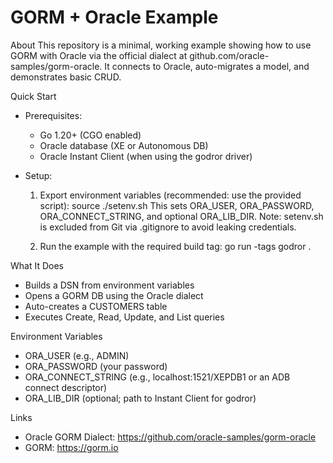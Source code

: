 # GORM + Oracle Example

About
This repository is a minimal, working example showing how to use GORM with Oracle via the official dialect at github.com/oracle-samples/gorm-oracle. It connects to Oracle, auto-migrates a model, and demonstrates basic CRUD.

Quick Start
- Prerequisites:
  - Go 1.20+ (CGO enabled)
  - Oracle database (XE or Autonomous DB)
  - Oracle Instant Client (when using the godror driver)

- Setup:
  1) Export environment variables (recommended: use the provided script):
     source ./setenv.sh
     This sets ORA_USER, ORA_PASSWORD, ORA_CONNECT_STRING, and optional ORA_LIB_DIR.
     Note: setenv.sh is excluded from Git via .gitignore to avoid leaking credentials.

  2) Run the example with the required build tag:
     go run -tags godror .

What It Does
- Builds a DSN from environment variables
- Opens a GORM DB using the Oracle dialect
- Auto-creates a CUSTOMERS table
- Executes Create, Read, Update, and List queries

Environment Variables
- ORA_USER          (e.g., ADMIN)
- ORA_PASSWORD      (your password)
- ORA_CONNECT_STRING (e.g., localhost:1521/XEPDB1 or an ADB connect descriptor)
- ORA_LIB_DIR       (optional; path to Instant Client for godror)

Links
- Oracle GORM Dialect: https://github.com/oracle-samples/gorm-oracle
- GORM: https://gorm.io
